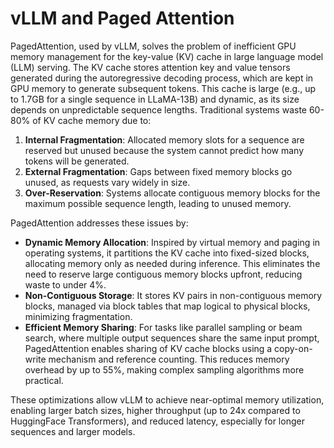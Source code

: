 # vLLM and Paged Attention

PagedAttention, used by vLLM, solves the problem of inefficient GPU memory management for the key-value (KV) cache in large language model (LLM) serving. The KV cache stores attention key and value tensors generated during the autoregressive decoding process, which are kept in GPU memory to generate subsequent tokens. This cache is large (e.g., up to 1.7GB for a single sequence in LLaMA-13B) and dynamic, as its size depends on unpredictable sequence lengths. Traditional systems waste 60-80% of KV cache memory due to:

1. **Internal Fragmentation**: Allocated memory slots for a sequence are reserved but unused because the system cannot predict how many tokens will be generated.
2. **External Fragmentation**: Gaps between fixed memory blocks go unused, as requests vary widely in size.
3. **Over-Reservation**: Systems allocate contiguous memory blocks for the maximum possible sequence length, leading to unused memory.

PagedAttention addresses these issues by:

- **Dynamic Memory Allocation**: Inspired by virtual memory and paging in operating systems, it partitions the KV cache into fixed-sized blocks, allocating memory only as needed during inference. This eliminates the need to reserve large contiguous memory blocks upfront, reducing waste to under 4%.[](https://blog.runpod.io/introduction-to-vllm-and-how-to-run-vllm-on-runpod-serverless/)[](https://arxiv.org/abs/2309.06180)[](https://scalingknowledge.substack.com/p/an-introduction-to-vllm-and-pagedattention)
- **Non-Contiguous Storage**: It stores KV pairs in non-contiguous memory blocks, managed via block tables that map logical to physical blocks, minimizing fragmentation.[](https://training.continuumlabs.ai/inference/why-is-inference-important/paged-attention-and-vllm)[](https://hackernoon.com/pagedattention-and-vllm-explained-what-are-they)
- **Efficient Memory Sharing**: For tasks like parallel sampling or beam search, where multiple output sequences share the same input prompt, PagedAttention enables sharing of KV cache blocks using a copy-on-write mechanism and reference counting. This reduces memory overhead by up to 55%, making complex sampling algorithms more practical.[](https://vllm.ai/)[](https://www.hopsworks.ai/dictionary/pagedattention)[](https://medium.com/%40ashishsingh.chunar2017/vllm-easy-fast-and-cheap-llm-serving-with-pagedattention-28fa109ef919)

These optimizations allow vLLM to achieve near-optimal memory utilization, enabling larger batch sizes, higher throughput (up to 24x compared to HuggingFace Transformers), and reduced latency, especially for longer sequences and larger models.[](https://arxiv.org/abs/2309.06180)[](https://gigazine.net/gsc_news/en/20230622-vllm-paged-attention/)[](https://www.hopsworks.ai/dictionary/vllm)